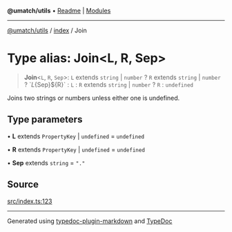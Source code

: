 **@umatch/utils** • [Readme](../../index.md) \| [Modules](../../modules.md)

***

[@umatch/utils](../../modules.md) / [index](../index.md) / Join

# Type alias: Join\<L, R, Sep\>

> **Join**\<`L`, `R`, `Sep`\>: `L` extends `string` \| `number` ? `R` extends `string` \| `number` ? \`${L}${Sep}${R}\` : `L` : `R` extends `string` \| `number` ? `R` : `undefined`

Joins two strings or numbers unless either one is undefined.

## Type parameters

• **L** extends `PropertyKey` \| `undefined` = `undefined`

• **R** extends `PropertyKey` \| `undefined` = `undefined`

• **Sep** extends `string` = `"."`

## Source

[src/index.ts:123](https://github.com/umatch-oficial/utils/blob/f37b7e4/src/index.ts#L123)

***

Generated using [typedoc-plugin-markdown](https://www.npmjs.com/package/typedoc-plugin-markdown) and [TypeDoc](https://typedoc.org/)
